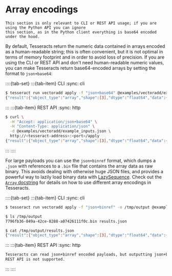# Array encodings

```{note}
This section is only relevant to CLI or REST API usage; if you are using the Python API you can ignore
this section, as in the Python client everything is base64 encoded under the hood.
```

By default, Tesseracts return the numeric data contained in arrays encoded as a human-readable string; this
is often convenient, but it is not optimal in terms of memory footprint and in order to avoid loss of precision.
If you are using the CLI or REST API and don't need human-readable numeric values,
you can make Tesseracts return base64-encoded arrays by setting the format to `json+base64`:

::::{tab-set}
:::{tab-item} CLI
:sync: cli
```bash
$ tesseract run vectoradd apply -f "json+base64" @examples/vectoradd/example_inputs_b64.json
{"result":{"object_type":"array","shape":[3],"dtype":"float64","data":{"buffer":"AAAAAAAALEAAAAAAAAA2QAAAAAAAAD5A","encoding":"base64"}}}
```
:::
:::{tab-item} REST API
:sync: http
```bash
$ curl \
  -H "Accept: application/json+base64" \
  -H "Content-Type: application/json" \
  -d @examples/vectoradd/example_inputs.json \
  http://<tesseract-address>:<port>/apply
{"result":{"object_type":"array","shape":[3],"dtype":"float64","data":{"buffer":"AAAAAAAALEAAAAAAAAA2QAAAAAAAAD5A","encoding":"base64"}}}
```
:::
::::

For large payloads you can use the `json+binref` format, which dumps a
`.json` with references to a `.bin` file that contains the array data as raw binary. This
avoids dealing with otherwise huge JSON files, and provides a powerful way to lazily load binary data with [LazySequence](#tesseract_core.runtime.experimental.LazySequence). Check out the [`Array`
docstring](#tesseract_core.runtime.Array) for details on how to use different array
encodings in Tesseracts.

::::{tab-set}
:::{tab-item} CLI
:sync: cli
```bash
$ tesseract run vectoradd apply -f "json+binref" -o /tmp/output @example_inputs.json

$ ls /tmp/output
7796fb36-849a-42ce-8288-a07426111f0c.bin results.json

$ cat /tmp/output/results.json
{"result":{"object_type":"array","shape":[3],"dtype":"float64","data":{"buffer":"7796fb36-849a-42ce-8288-a07426111f0c.bin:0","encoding":"binref"}}}
```
:::
:::{tab-item} REST API
:sync: http
```bash
Tesseracts can read json+binref encoded payloads, but outputting json+binref via
REST API is not supported.
```
:::
::::
